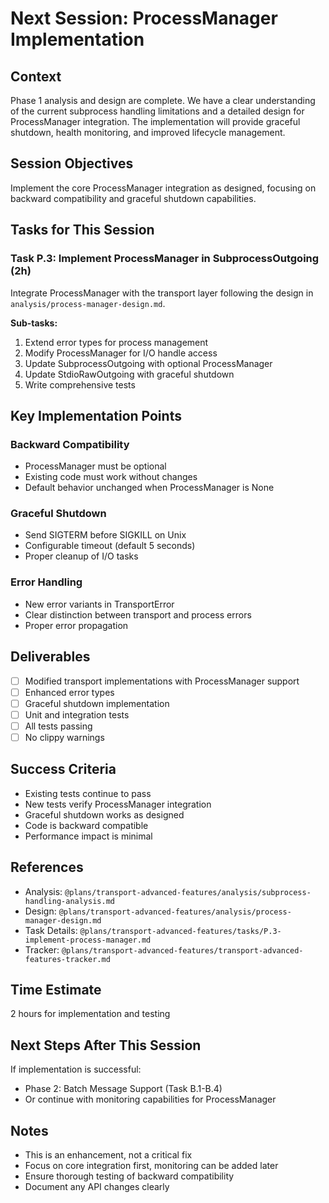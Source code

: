 # Next Session: ProcessManager Implementation

## Context
Phase 1 analysis and design are complete. We have a clear understanding of the current subprocess handling limitations and a detailed design for ProcessManager integration. The implementation will provide graceful shutdown, health monitoring, and improved lifecycle management.

## Session Objectives
Implement the core ProcessManager integration as designed, focusing on backward compatibility and graceful shutdown capabilities.

## Tasks for This Session

### Task P.3: Implement ProcessManager in SubprocessOutgoing (2h)
Integrate ProcessManager with the transport layer following the design in `analysis/process-manager-design.md`.

**Sub-tasks:**
1. Extend error types for process management
2. Modify ProcessManager for I/O handle access
3. Update SubprocessOutgoing with optional ProcessManager
4. Update StdioRawOutgoing with graceful shutdown
5. Write comprehensive tests

## Key Implementation Points

### Backward Compatibility
- ProcessManager must be optional
- Existing code must work without changes
- Default behavior unchanged when ProcessManager is None

### Graceful Shutdown
- Send SIGTERM before SIGKILL on Unix
- Configurable timeout (default 5 seconds)
- Proper cleanup of I/O tasks

### Error Handling
- New error variants in TransportError
- Clear distinction between transport and process errors
- Proper error propagation

## Deliverables
- [ ] Modified transport implementations with ProcessManager support
- [ ] Enhanced error types
- [ ] Graceful shutdown implementation
- [ ] Unit and integration tests
- [ ] All tests passing
- [ ] No clippy warnings

## Success Criteria
- Existing tests continue to pass
- New tests verify ProcessManager integration
- Graceful shutdown works as designed
- Code is backward compatible
- Performance impact is minimal

## References
- Analysis: `@plans/transport-advanced-features/analysis/subprocess-handling-analysis.md`
- Design: `@plans/transport-advanced-features/analysis/process-manager-design.md`
- Task Details: `@plans/transport-advanced-features/tasks/P.3-implement-process-manager.md`
- Tracker: `@plans/transport-advanced-features/transport-advanced-features-tracker.md`

## Time Estimate
2 hours for implementation and testing

## Next Steps After This Session
If implementation is successful:
- Phase 2: Batch Message Support (Task B.1-B.4)
- Or continue with monitoring capabilities for ProcessManager

## Notes
- This is an enhancement, not a critical fix
- Focus on core integration first, monitoring can be added later
- Ensure thorough testing of backward compatibility
- Document any API changes clearly